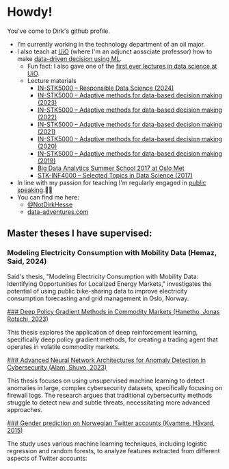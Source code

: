 # Howdy!

You've come to Dirk's github profile.

- I’m currently working in the technology department of an oil major.
- I also teach at [UiO][1] (where I'm an adjunct aossciate professor) how to make [data-driven decision using ML][2].
  - Fun fact: I also gave one of the [first ever lectures in data science at UiO][3].
  - Lecture materials
    - [IN-STK5000 – Responsible Data Science (2024)][15]
    - [IN-STK5000 – Adaptive methods for data-based decision making (2023)][14]
    - [IN-STK5000 – Adaptive methods for data-based decision making (2022)][13]
    - [IN-STK5000 – Adaptive methods for data-based decision making (2021)][12]
    - [IN-STK5000 – Adaptive methods for data-based decision making (2020)][10]
    - [IN-STK5000 – Adaptive methods for data-based decision making (2019)][9]
    - [Big Data Analytics Summer School 2017 at Oslo Met][11]
    - [STK-INF4000 – Selected Topics in Data Science (2017)][8]
- In line with my passion for teaching I'm regularly engaged in [public][4] [speaking][5].👨‍🏫
- You can find me here:
  - [@NotDirkHesse][6]
  - [data-adventures.com][7]

## Master theses I have supervised:

### Modeling Electricity Consumption with Mobility Data (Hemaz, Said, 2024)

Said's thesis, "Modeling Electricity Consumption with Mobility Data: Identifying Opportunities for Localized Energy Markets," investigates the potential of using public bike-sharing data to improve electricity consumption forecasting and grid management in Oslo, Norway.

[### Deep Policy Gradient Methods in Commodity Markets (Hanetho, Jonas Rotschi, 2023)][m2]

This thesis explores the application of deep reinforcement learning, specifically deep policy gradient methods, for creating a trading agent that operates in volatile commodity markets.

[### Advanced Neural Network Architectures for Anomaly Detection in Cybersecurity (Alam, Shuvo, 2023)][m1]

This thesis focuses on using unsupervised machine learning to detect anomalies in large, complex cybersecurity datasets, specifically focusing on firewall logs. The research argues that traditional cybersecurity methods struggle to detect new and subtle threats, necessitating more advanced approaches.

[### Gender prediction on Norwegian Twitter accounts (Kvamme, Håvard, 2015)][m3]

The study uses various machine learning techniques, including logistic regression and random forests, to analyze features extracted from different aspects of Twitter accounts:

[m1]: https://www.duo.uio.no/handle/10852/109379
[m2]: https://www.duo.uio.no/handle/10852/103915
[m3]: https://ntnuopen.ntnu.no/ntnu-xmlui/handle/11250/2383180

[1]: https://www.uio.no/
[2]: https://www.uio.no/studier/emner/matnat/ifi/IN-STK5000/index-eng.html
[3]: https://www.uio.no/studier/emner/matnat/math/STK-INF4000/index-eng.html
[4]: https://www.facebook.com/NATO.NCIAgency/photos/dont-miss-this-chance-to-meet-dr-dirk-hesse-from-equinor-and-many-other-leading-/2393102374079475/
[5]: https://www.innovasjonnorge.no/no/verktoy/eksport-og-internasjonal-satsing/landinfo/europa/storbritannia/arrangementer/the-next-frontier-the-age-of-artificial-intelligence-and-data-revolution/the-next-frontier/dr-dirk-hesse/
[6]: https://twitter.com/notdirkhesse
[7]: https://data-adventures.com/
[8]: https://github.com/dhesse/STK-INF4000
[9]: https://github.com/dhesse/IN-STK5000-Notebooks-Autumn-19
[10]: https://github.com/dhesse/IN-STK5000-Notebooks-2020
[11]: https://github.com/dhesse/HIOA-2017
[12]: https://github.com/dhesse/IN-STK5000-Autumn21
[13]: https://github.com/dhesse/IN-STK-5000-Autum-2022
[14]: https://github.com/dhesse/IN-STK-5000-2023
[15]: https://github.com/dhesse/IN-STK5k-2024-classroom-notes/tree/main


